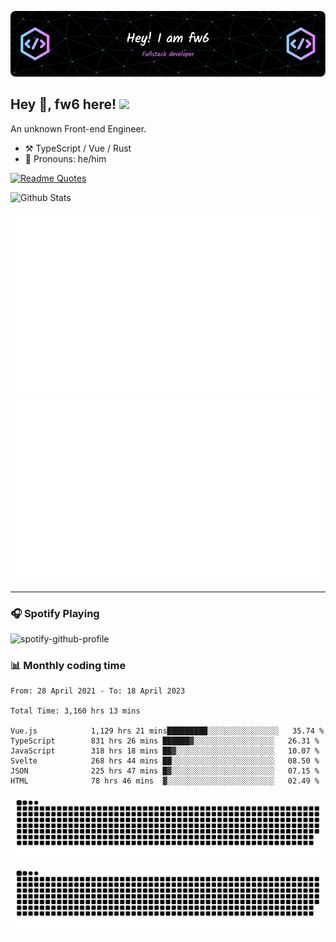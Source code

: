 ![Header](github-header-image.png)

## Hey 👋, fw6 here! <img src="https://github.githubassets.com/images/mona-whisper.gif" height="24" />


An unknown Front-end Engineer.

-   :hammer_and_pick: TypeScript / Vue / Rust
-   :man: Pronouns: he/him


[![Readme Quotes](https://quotes-github-readme.vercel.app/api?type=horizontal&theme=algolia)](https://github.com/piyushsuthar/github-readme-quotes)



![Github Stats](https://github-readme-stats.vercel.app/api?username=fw6&bg_color=30,e96443,904e95&title_color=fff&text_color=fff)

![](https://raw.githubusercontent.com/fw6/github-stats-transparent/output/generated/overview.svg)
![](https://raw.githubusercontent.com/fw6/github-stats-transparent/output/generated/languages.svg)


---

### 🎧 Spotify Playing

<!-- ![spotify-github-profile](/img/default.svg) -->

![spotify-github-profile](https://spotify-github-profile.vercel.app/api/view.svg?uid=r6wn4hdvypv0lkzyrj0e0pjct&cover_image=true&theme=default&show_offline=true&background_color=9a10ad&interchange=true&bar_color_cover=true)



### :bar_chart: Monthly coding time 

<!--START_SECTION:waka-->

```text
From: 28 April 2021 - To: 18 April 2023

Total Time: 3,160 hrs 13 mins

Vue.js            1,129 hrs 21 mins█████████░░░░░░░░░░░░░░░░   35.74 %
TypeScript        831 hrs 26 mins ██████▓░░░░░░░░░░░░░░░░░░   26.31 %
JavaScript        318 hrs 18 mins ██▓░░░░░░░░░░░░░░░░░░░░░░   10.07 %
Svelte            268 hrs 44 mins ██░░░░░░░░░░░░░░░░░░░░░░░   08.50 %
JSON              225 hrs 47 mins █▓░░░░░░░░░░░░░░░░░░░░░░░   07.15 %
HTML              78 hrs 46 mins  ▓░░░░░░░░░░░░░░░░░░░░░░░░   02.49 %
```

<!--END_SECTION:waka-->




![github contribution grid snake animation](https://raw.githubusercontent.com/platane/platane/output/github-contribution-grid-snake-dark.svg#gh-dark-mode-only)![github contribution grid snake animation](https://raw.githubusercontent.com/platane/platane/output/github-contribution-grid-snake.svg#gh-light-mode-only)
